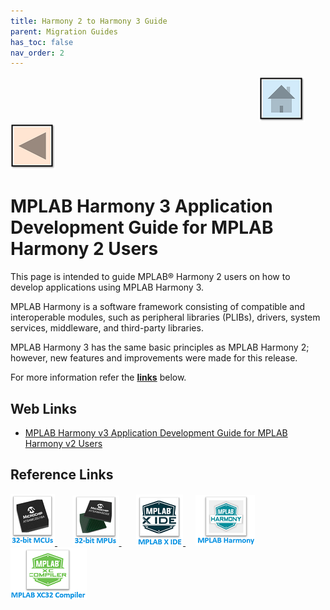 ```yaml
---
title: Harmony 2 to Harmony 3 Guide
parent: Migration Guides
has_toc: false
nav_order: 2
---
```


&nbsp;&nbsp;&nbsp;&nbsp;&nbsp;&nbsp;&nbsp;&nbsp;&nbsp;&nbsp;&nbsp;&nbsp;&nbsp;&nbsp;&nbsp;&nbsp;&nbsp;&nbsp;&nbsp;&nbsp;&nbsp;&nbsp;&nbsp;&nbsp;&nbsp;&nbsp;&nbsp;&nbsp; &nbsp;&nbsp;&nbsp;&nbsp;&nbsp;&nbsp;&nbsp;&nbsp;&nbsp;&nbsp;&nbsp;&nbsp;&nbsp;&nbsp;&nbsp;&nbsp;&nbsp;&nbsp;&nbsp;&nbsp;&nbsp;&nbsp;&nbsp;&nbsp;&nbsp;&nbsp;&nbsp;&nbsp;&nbsp;&nbsp;&nbsp;&nbsp;&nbsp;&nbsp;&nbsp;&nbsp;&nbsp;&nbsp;&nbsp;&nbsp;&nbsp;&nbsp;&nbsp;&nbsp;&nbsp;&nbsp;&nbsp;&nbsp;&nbsp;&nbsp;&nbsp;&nbsp;&nbsp;&nbsp;&nbsp;&nbsp;&nbsp;&nbsp;&nbsp;&nbsp;&nbsp;&nbsp;&nbsp;&nbsp;&nbsp;&nbsp;&nbsp;&nbsp;&nbsp;&nbsp;&nbsp;&nbsp;[<img src="../../r_images/quick_home.png" title="Home">](../../readme.md) [<img src="../../r_images/quick_back.png"  title="Back">](../readme.md)

# MPLAB Harmony 3 Application Development Guide for MPLAB Harmony 2 Users

This page is intended to guide MPLAB®
 Harmony 2 users on how to develop applications using MPLAB
Harmony 3.  

MPLAB Harmony is a software framework consisting of compatible and interoperable modules, such as peripheral
libraries (PLIBs), drivers, system services, middleware, and third-party libraries.  

MPLAB Harmony 3 has the same
basic principles as MPLAB Harmony 2; however, new features and improvements were made for this release.

For more information refer the **[links](#Web-Links)** below.

## <a id="Web-Links"> </a>
## Web Links

- <a href="http://ww1.microchip.com/downloads/en/Appnotes/MPLAB_Harmonyv3_Application_Development_%20Guide_for_%20MPLAB_Harmonyv2_Users_DS00003388A.pdf" target="_blank">MPLAB Harmony v3 Application Development Guide for
MPLAB Harmony v2 Users</a>

## Reference Links
[<a href="https://www.microchip.com/design-centers/32-bit" target="_blank"> <img src="../../r_images/32_bit_mcus.png"> </a>]()  &nbsp; &nbsp; &nbsp; [<a href="https://www.microchip.com/design-centers/32-bit-mpus" target="_blank"> <img src="../../r_images/32_bit_mpus.png"> </a>]()  &nbsp; &nbsp; &nbsp; [<a href="https://www.microchip.com/mplab/mplab-x-ide" target="_blank"> <img src="../../r_images/mplab_x_ide.png"> </a>]()  &nbsp; &nbsp; [<a href="https://www.microchip.com/mplab/mplab-harmony" target="_blank"> <img src="../../r_images/mplab_harmony.png"> </a>]() [<a href="https://www.microchip.com/mplab/compilers" target="_blank"> <img src="../../r_images/mplab_compiler.png"> </a>]() 
